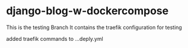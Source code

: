 # django-blog-w-dockercompose

This is the testing Branch
It contains the traefik configuration for testing

added traefik commands to ...deply.yml


